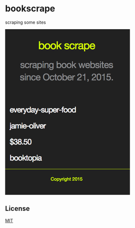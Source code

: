 # bookscrape
scraping some sites

![](bookscrape_screenshot.png)

## License

[MIT](http://isekivacenz.mit-license.org/)